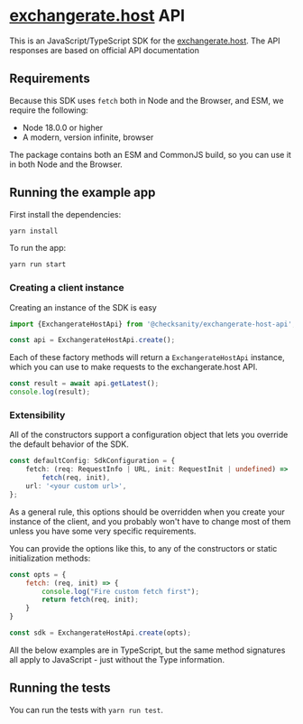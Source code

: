 # [exchangerate.host](https://exchangerate.host/) API

This is an JavaScript/TypeScript SDK for the [exchangerate.host](https://exchangerate.host/).
The API responses are based on official API documentation

## Requirements

Because this SDK uses `fetch` both in Node and the Browser, and ESM, we require the following:

- Node 18.0.0 or higher
- A modern, version infinite, browser

The package contains both an ESM and CommonJS build, so you can use it in both Node and the Browser.

## Running the example app

First install the dependencies:

```bash
yarn install
```

To run the app:

```bash
yarn run start
```

### Creating a client instance

Creating an instance of the SDK is easy

```js
import {ExchangerateHostApi} from '@checksanity/exchangerate-host-api';

const api = ExchangerateHostApi.create();
```

Each of these factory methods will return a `ExchangerateHostApi` instance, which you can use to
make
requests to the exchangerate.host API.

```js
const result = await api.getLatest();
console.log(result);
```

### Extensibility

All of the constructors support a configuration object that lets you override the default behavior
of the SDK.

```ts
const defaultConfig: SdkConfiguration = {
    fetch: (req: RequestInfo | URL, init: RequestInit | undefined) =>
        fetch(req, init),
    url: '<your custom url>',
};
```

As a general rule, this options should be overridden when you create your instance of the client,
and you probably won't have to change most of them unless you have some very specific requirements.

You can provide the options like this, to any of the constructors or static initialization methods:

```js
const opts = {
    fetch: (req, init) => {
        console.log("Fire custom fetch first");
        return fetch(req, init);
    }
}

const sdk = ExchangerateHostApi.create(opts);
```

All the below examples are in TypeScript, but the same method signatures all apply to JavaScript -
just without the Type information.

## Running the tests

You can run the tests with `yarn run test`.
